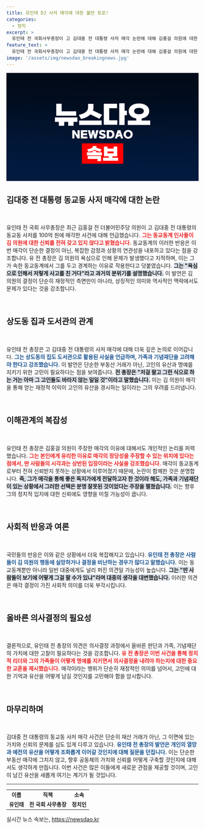 ```yaml
---
title: 유인태 DJ 사저 매각에 대한 불만 토로!
categories:
  - 정치
excerpt: >
  유인태 전 국회사무총장이 고 김대중 전 대통령 사저 매각 논란에 대해 김홍걸 의원에 대한 신뢰가 없다며 강하게 비판했다. 그는 매각 방식이 고인의 뜻에 어긋난다고 지적했다. 이 발언이 어떤 파장을 일으킬지 귀추가 주목된다!
feature_text: >
  유인태 전 국회사무총장이 고 김대중 전 대통령 사저 매각 논란에 대해 김홍걸 의원에 대한 신뢰가 없다며 강하게 비판했다. 그는 매각 방식이 고인의 뜻에 어긋난다고 지적했다. 이 발언이 어떤 파장을 일으킬지 귀추가 주목된다!
image: '/assets/img/newsdao_breakingnews.jpg'
---
```


<p><img src="/assets/img/newsdao_breakingnews.jpg" alt="koreaapp 속보" /></p>

<h2 data-ke-size="size26">김대중 전 대통령 동교동 사저 매각에 대한 논란</h2>

<p data-ke-size="size16">&nbsp;</p>

<p data-ke-size="size16">유인태 전 국회 사무총장은 최근 김홍걸 전 더불어민주당 의원이 고 김대중 전 대통령의 동교동 사저를 100억 원에 매각한 사건에 대해 언급했습니다. <b><span style="color: #ee2323;">그는 동교동계 인사들이 김 의원에 대한 신뢰를 전혀 갖고 있지 않다고 밝혔습니다.</span></b> 동교동계의 이러한 반응은 이번 매각이 단순한 결정이 아닌, 복잡한 감정과 상황의 연관성을 내포하고 있다는 점을 강조합니다. 유 전 총장은 김 의원의 욕심으로 인해 문제가 발생했다고 지적하며, 이는 그가 속한 동교동계에서 그를 두고 경계하는 이유로 작용한다고 덧붙였습니다. <b><span style="background-color: #21538527;">그는 "욕심으로 인해서 저렇게 사고를 친 거다"라고 과거의 분위기를 설명했습니다.</span></b> 이 발언은 김 의원의 결정이 단순히 재정적인 측면만이 아니라, 상징적인 의미와 역사적인 맥락에서도 문제가 있다는 것을 강조합니다.</p>

<p data-ke-size="size16">&nbsp;</p>

<h2 data-ke-size="size26">상도동 집과 도서관의 관계</h2>

<p data-ke-size="size16">&nbsp;</p>

<p data-ke-size="size16">유인태 전 총장은 고 김대중 전 대통령의 사저 매각에 대해 더욱 깊은 논의로 이어갑니다. <b><span style="color: #1a5490;">그는 상도동의 집도 도서관으로 활용된 사실을 언급하며, 가족과 기념재단을 고려해야 한다고 강조했습니다.</span></b> 이 발언은 단순한 부동산 거래가 아닌, 고인의 유산과 명예를 지키기 위한 고민이 필요하다는 점을 보여줍니다. <b><span style="background-color: #21538527;">전 총장은 "저걸 팔고 그런 식으로 하는 거는 아마 그 고인들도 바라지 않는 일일 것"이라고 말했습니다.</span></b> 이는 김 의원이 매각을 통해 얻는 재정적 이익이 고인의 유산을 경시하는 일이라는 그의 우려를 드러냅니다.</p>

<p data-ke-size="size16">&nbsp;</p>

<h2 data-ke-size="size26">이해관계의 복잡성</h2>

<p data-ke-size="size16">&nbsp;</p>

<p data-ke-size="size16">유인태 전 총장은 김홍걸 의원이 주장한 매각의 이유에 대해서도 개인적인 논리를 피력했습니다. <b><span style="color: #ee2323;">그는 본인에게 유리한 이유로 매각의 정당성을 주장할 수 있는 위치에 있다는 점에서, 딴 사람들의 시각과는 상반된 입장이라는 사실을 강조했습니다.</span></b> 매각이 동교동계로부터 전혀 신뢰받지 못하는 상황에서 이루어졌기 때문에, 논란이 함께한 것은 분명합니다.    
<b><span style="background-color: #21538527;">즉, 그가 매각을 통해 좋은 독지가에게 전달하고자 한 것이라 해도, 가족과 기념재단이 있는 상황에서 그러한 선택은 분명 잘못된 것이었다는 주장을 펼쳤습니다.</span></b> 이는 향후 그의 정치적 입지에 대한 신뢰에도 영향을 미칠 가능성이 큽니다.</p>

<p data-ke-size="size16">&nbsp;</p>

<h2 data-ke-size="size26">사회적 반응과 여론</h2>

<p data-ke-size="size16">&nbsp;</p>

<p data-ke-size="size16">국민들의 반응은 이와 같은 상황에서 더욱 복잡해지고 있습니다. <b><span style="color: #1a5490;">유인태 전 총장은 사람들이 김 의원의 행동에 실망하거나 결정을 비난하는 경우가 많다고 말했습니다.</span></b> 이는 동교동계뿐만 아니라 일반 대중에게도 널리 퍼진 의견일 가능성이 높습니다. <b><span style="background-color: #21538527;">그는 "딴 사람들이 보기에 어떻게 그걸 팔 수가 있냐"라며 대중의 생각을 대변했습니다.</span></b> 이러한 의견은 매각 결정이 가진 사회적 의미를 더욱 부각시킵니다.</p>

<p data-ke-size="size16">&nbsp;</p>

<h2 data-ke-size="size26">올바른 의사결정의 필요성</h2>

<p data-ke-size="size16">&nbsp;</p>

<p data-ke-size="size16">결론적으로, 유인태 전 총장의 의견은 의사결정 과정에서 올바른 판단과 가족, 기념재단의 가치에 대한 고찰이 필요하다는 것을 강조합니다. <b><span style="color: #ee2323;">유 전 총장은 이번 사건을 통해 정치적 리더와 그의 가족들이 어떻게 명예를 지키면서 의사결정을 내려야 하는지에 대한 중요한 교훈을 제시했습니다.</span></b> 매각이라는 행위가 단순히 재정적인 의미를 넘어서, 고인에 대한 기억과 유산을 어떻게 남길 것인지를 고민해야 함을 암시합니다.</p>

<p data-ke-size="size16">&nbsp;</p>

<h2 data-ke-size="size26">마무리하며</h2>

<p data-ke-size="size16">&nbsp;</p>

<p data-ke-size="size16">김대중 전 대통령의 동교동 사저 매각 사건은 단순히 재산 거래가 아닌, 그 이면에 있는 가치와 신뢰의 문제를 심도 있게 다루고 있습니다. <b><span style="color: #1a5490;">유인태 전 총장의 발언은 개인의 열망과 예전의 유산을 어떻게 조화롭게 이어갈 것인지에 대해 질문을 던집니다.</span></b> 이는 단순한 부동산 매각에 그치지 않고, 향후 공동체의 가치와 신뢰를 어떻게 구축할 것인지에 대해서도 생각하게 만듭니다. 이번 사건은 많은 이들에게 새로운 관점을 제공할 것이며, 고인이 남긴 유산을 새롭게 여기는 계기가 될 것입니다.</p>

<hr>

<table style="width: 100%;">
    <tbody>
        <tr>
            <td style="text-align: center; height: 17px;"><b>이름</b></td>
            <td style="text-align: center; height: 17px;"><b>직책</b></td>
            <td style="text-align: center; height: 17px;"><b>소속</b></td>
        </tr>
        <tr>
            <td style="text-align: center; height: 17px;"><b>유인태</b></td>
            <td style="text-align: center; height: 17px;"><b>전 국회 사무총장</b></td>
            <td style="text-align: center; height: 17px;"><b>정치인</b></td>
        </tr>
    </tbody>
</table>
실시간 뉴스 속보는, <a href="https://newsdao.kr" rel="dofollow">https://newsdao.kr</a>


